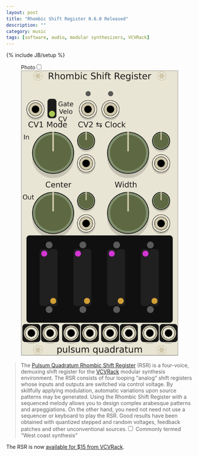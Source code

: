 ```yaml
---
layout: post
title: "Rhombic Shift Register 0.6.0 Released"
description: ""
category: music
tags: [software, audio, modular synthesizers, VCVRack]
---
```

{% include JB/setup %}
<figure>
  <label for="mn-exports-imports" class="margin-toggle">Photo</label><input type="checkbox" id="mn-exports-imports" class="margin-toggle"><span class="marginnote">
  <img src="/assets/images/rsr-beta-1.png" alt="Rhombic Shift Register β 1">
  </span>
</figure>
<blockquote>
<p>
The <a href="https://bongo.zone/modules/rhombic-shift-register" class="newthought">Pulsum Quadratum Rhombic Shift Register</a> (RSR) is a four-voice, demuxing shift
register for the <a href="http://www.vcvrack.com/">VCVRack</a> modular synthesis environment.
The RSR consists of four looping “analog” shift registers whose inputs and outputs are
switched via control voltage.
By skillfully applying modulation, automatic variations upon
source patterns may be generated. Using the Rhombic Shift Register with a sequenced melody allows you to
design complex arabesque patterns and arpeggiations.
On the other hand, you need not need not use a sequencer or keyboard
to play the RSR. Good results have been obtained with quantized stepped and random voltages,
feedback patches and other unconventional sources.<label for="sn-westcoast" class="margin-toggle sidenote-number"></label><input id="sn-westcoast" class="margin-toggle" type="checkbox">
<span class="sidenote">
 Commonly termed “West coast synthesis”
</span></p>
</blockquote>

The RSR is now <a href="https://vcvrack.com/plugins.html#PulsumQuadratum-shift">available for $15 from VCVRack</a>.
